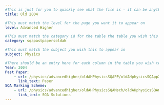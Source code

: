 ```yaml
---
#This is just for you to quickly see what the file is - it can be anything you want
title: Old 2004

#This must match the level for the page you want it to appear on
level: Advanced Higher

#This must match the category id for the table the table you wish this to appear in
category: sqapastpapersoldah

#This must match the subject you wish this to appear in
subject: Physics

#There should be an entry here for each column in the table you wish to populate:
Year: 2004
Past Paper:
    - url: /physics/advancedhigher/oldAHPhysicsSQAPP/oldAHphysicsSQApp2004.pdf
      link_text: Paper
SQA Marking Scheme:
    - url: /physics/advancedhigher/oldAHPhysicsSQAMsch/oldAHphysicsSQAmsch2004.pdf
      link_text: SQA Solutions
---
```


